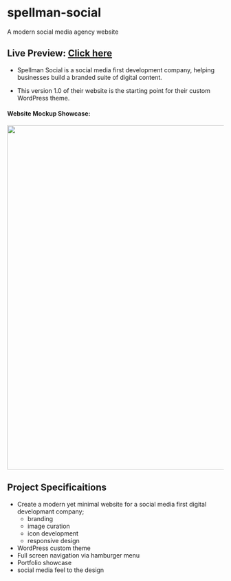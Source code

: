 # spellman-social
A modern social media agency website

## Live Preview: [Click here](https://nicolegeorge.github.io/spellman-social/)

* Spellman Social is a social media first development company, helping businesses build a branded suite of digital content.

* This version 1.0 of their website is the starting point for their custom WordPress theme.


#### Website Mockup Showcase: </br>
<a href="#" rel="nofollow"><img height="800" src="" style="max-width:100%;" target="_blank"></a>

## Project Specificaitions
- Create a modern yet minimal website for a social media first digital developmant company; 
    * branding
    * image curation
    * icon development
    * responsive design
- WordPress custom theme
- Full screen navigation via hamburger menu
- Portfolio showcase
- social media feel to the design
